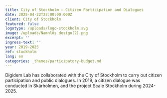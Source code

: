 ```yaml
---
title: City of Stockholm – Citizen Participation and Dialogues
date: 2025-04-22T22:00:00.000Z
client: City of Stockholm
featured: false
logotype: /uploads/logo-stockholm.svg
image: /uploads/Namnlös design(2).png
excerpt: ''
ingress-text: ''
year: 2019-2025
ref: stockholm
lang: en
categories: _themes/participatory-budget.md
---
```


Digidem Lab has collaborated with the City of Stockholm to carry out citizen participation and public dialogues. In 2019, a citizen dialogue was conducted in Skärholmen, and the project Scale Stockholm during 2024-2025.
